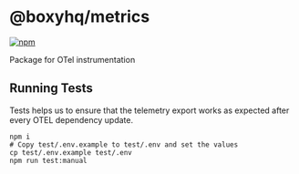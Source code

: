 # @boxyhq/metrics

<a href="https://www.npmjs.com/package/@boxyhq/metrics"><img src="https://img.shields.io/npm/v/@boxyhq/metrics.svg" alt="npm" ></a>

Package for OTel instrumentation

## Running Tests

Tests helps us to ensure that the telemetry export works as expected after every OTEL dependency update.

```shell
npm i
# Copy test/.env.example to test/.env and set the values
cp test/.env.example test/.env
npm run test:manual
```
